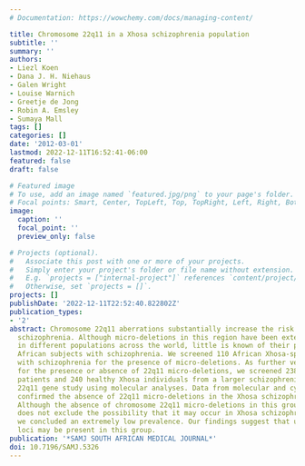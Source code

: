 ```yaml
---
# Documentation: https://wowchemy.com/docs/managing-content/

title: Chromosome 22q11 in a Xhosa schizophrenia population
subtitle: ''
summary: ''
authors:
- Liezl Koen
- Dana J. H. Niehaus
- Galen Wright
- Louise Warnich
- Greetje de Jong
- Robin A. Emsley
- Sumaya Mall
tags: []
categories: []
date: '2012-03-01'
lastmod: 2022-12-11T16:52:41-06:00
featured: false
draft: false

# Featured image
# To use, add an image named `featured.jpg/png` to your page's folder.
# Focal points: Smart, Center, TopLeft, Top, TopRight, Left, Right, BottomLeft, Bottom, BottomRight.
image:
  caption: ''
  focal_point: ''
  preview_only: false

# Projects (optional).
#   Associate this post with one or more of your projects.
#   Simply enter your project's folder or file name without extension.
#   E.g. `projects = ["internal-project"]` references `content/project/deep-learning/index.md`.
#   Otherwise, set `projects = []`.
projects: []
publishDate: '2022-12-11T22:52:40.822802Z'
publication_types:
- '2'
abstract: Chromosome 22q11 aberrations substantially increase the risk for developing
  schizophrenia. Although micro-deletions in this region have been extensively investigated
  in different populations across the world, little is known of their prevalence in
  African subjects with schizophrenia. We screened 110 African Xhosa-speaking participants
  with schizophrenia for the presence of micro-deletions. As further verification
  for the presence or absence of 22q11 micro-deletions, we screened 238 Xhosa schizophrenia
  patients and 240 healthy Xhosa individuals from a larger schizophrenia candidate
  22q11 gene study using molecular analyses. Data from molecular and cytogenetic analyses
  confirmed the absence of 22q11 micro-deletions in the Xhosa schizophrenia samples.
  Although the absence of chromosome 22q11 micro-deletions in this group of patients
  does not exclude the possibility that it may occur in Xhosa schizophrenia patients,
  we concluded an extremely low prevalence. Our findings suggest that unique susceptibility
  loci may be present in this group.
publication: '*SAMJ SOUTH AFRICAN MEDICAL JOURNAL*'
doi: 10.7196/SAMJ.5326
---
```

